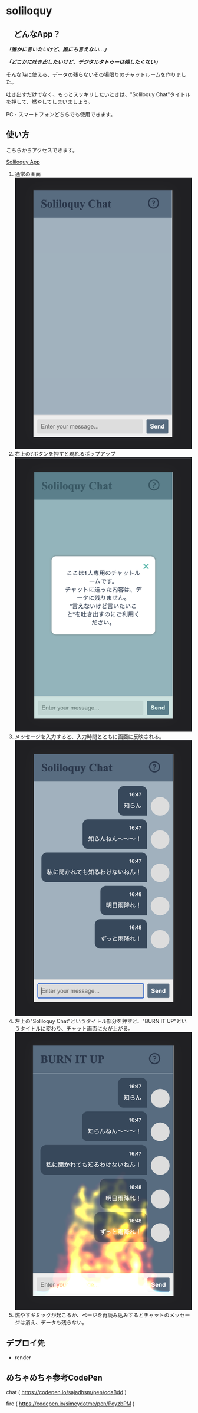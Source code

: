 # soliloquy

## 　どんなApp？


***「誰かに言いたいけど、誰にも言えない...」***

***「どこかに吐き出したいけど、デジタルタトゥーは残したくない」***

そんな時に使える、データの残らないその場限りのチャットルームを作りました。

吐き出すだけでなく、もっとスッキリしたいときは、"Soliloquy Chat"タイトルを押して、燃やしてしまいましょう。

PC・スマートフォンどちらでも使用できます。

## 使い方

こちらからアクセスできます。

[Soliloquy App](https://soliloquy-chat.onrender.com)

1. 通常の画面
    ![ベーシックなチャット画面](images/1_base.png)
1. 右上の?ボタンを押すと現れるポップアップ
    ![チャット画面に「これは1人専用のチャットルームです。チャットに送った内容は、データに残りません。"言えないけど言いたいこと"を吐き出すのにご利用ください。」と書いてある](images/2_info.png)
1. メッセージを入力すると、入力時間とともに画面に反映される。
    ![「明日雨降れ！」など取り止めのないメッセージがチャット画面に反映されている様子](images/3_chat.png)
1. 左上の"Soliloquy Chat"というタイトル部分を押すと、"BURN IT UP"というタイトルに変わり、チャット画面に火が上がる。
    ![チャット画面に炎が上がっている様子](images/4_burn.png)
1. 燃やすギミックが起こるか、ページを再読み込みするとチャットのメッセージは消え、データも残らない。

## デプロイ先

- render

## めちゃめちゃ参考CodePen

chat
( https://codepen.io/sajadhsm/pen/odaBdd )

fire
( https://codepen.io/simeydotme/pen/PoyzbPM )